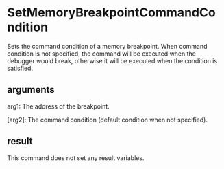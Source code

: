# SetMemoryBreakpointCommandCondition

Sets the command condition of a memory breakpoint. When command condition is not specified, the command will be executed when the debugger would break, otherwise it will be executed when the condition is satisfied.

## arguments

arg1: The address of the breakpoint.

\[arg2\]: The command condition (default condition when not specified).

## result

This command does not set any result variables.
